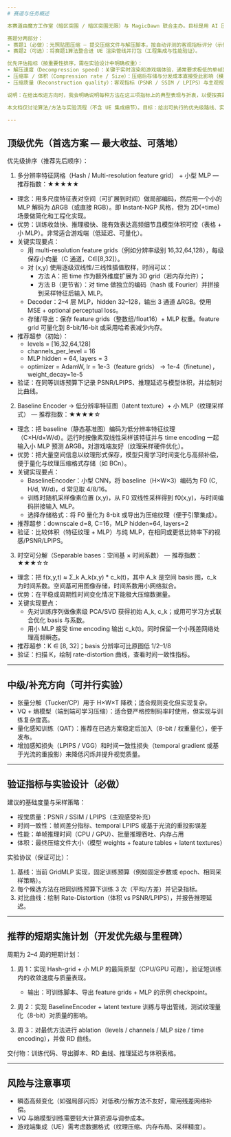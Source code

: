 ```yaml
---
# 赛道与任务概述

本赛道由魔方工作室（暗区突围 / 暗区突围无限）与 MagicDawn 联合主办。目标是用 AI 压缩含不同时刻（Time-of-Day, TOD）光照贴图，既要显著降低资源包体积，又要保证实时解压性能与光照质量——这是衡量方案可落地性的三大核心维度。

赛题分两部分：
- 赛题1（必做）：光照贴图压缩 — 提交压缩文件与解压脚本，按自动评测的客观指标评分（示例：PSNR / SSIM / LPIPS）。
- 赛题2（可选）：将赛题1算法整合进 UE 渲染管线并打包（工程集成与性能验证）。

优先评估指标（按重要性排序，需在实验设计中明确权重）：
- 解压速度（Decompression speed）：关键于实时渲染和游戏端体验，通常要求极低的单帧延迟与可预测的吞吐。
- 压缩率 / 体积（Compression rate / Size）：压缩后存储与分发成本直接受此影响（模型权重 + 表/纹理等）。
- 压缩质量（Reconstruction quality）：客观指标（PSNR / SSIM / LPIPS）与主观视觉感受（尤其 temporally consistent 的表现）。

说明：在给出改进方向时，我会明确说明每种方法在这三项指标上的典型表现与折衷，以便按赛题评分侧重点选择方案。

本文档仅讨论算法/方法与实验流程（不含 UE 集成细节）。目标：给出可执行的优先级路线、实现要点、超参建议与验证方案，便于快速落地与评测。

---
```


## 顶级优先（首选方案 — 最大收益、可落地）

优先级排序（推荐先后顺序）：

1) 多分辨率特征网格（Hash / Multi-resolution feature grid） + 小型 MLP — 推荐指数：★★★★★

  - 理念：用多尺度特征表对空间（可扩展到时间）做局部编码，然后用一个小的 MLP 解码为 ΔRGB（或直接 RGB）。即 Instant-NGP 风格，但为 2D(+time) 场景做简化和工程化实现。
  - 优势：训练收敛快、推理极快、能有效表达高频细节且模型体积可控（表格 + 小 MLP）。非常适合游戏端（低延迟、可量化）。
  - 关键实现要点：
    - 用 multi-resolution feature grids（例如分辨率级别 16,32,64,128），每级保存小向量（C 通道，C∈[8,32]）。
    - 对 (x,y) 使用逐级双线性/三线性插值取样，时间可以：
      - 方法 A：把 time 作为额外维度扩展为 3D grid（若内存允许）；
      - 方法 B（更节省）：对 time 做独立的编码（hash 或 Fourier）并拼接到采样特征后输入 MLP。
    - Decoder：2–4 层 MLP，hidden 32–128，输出 3 通道 ΔRGB。使用 MSE + optional perceptual loss。
    - 存储/导出：保存 feature grids（整数组/float16）+ MLP 权重。feature grid 可量化到 8-bit/16-bit 或采用哈希表减少内存。
  - 推荐超参（初始）：
    - levels = [16,32,64,128]
    - channels_per_level = 16
    - MLP hidden = 64, layers = 3
    - optimizer = AdamW, lr = 1e-3（feature grids） -> 1e-4（finetune），weight_decay=1e-5
  - 验证：在同等训练预算下记录 PSNR/LPIPS、推理延迟与模型体积，并绘制对比曲线。

2) Baseline Encoder -> 低分辨率特征图（latent texture）+ 小 MLP（纹理采样式） — 推荐指数：★★★★☆

  - 理念：把 baseline（静态基准图）编码为低分辨率特征纹理（C×H/d×W/d）。运行时按像素双线性采样该特征并与 time encoding 一起输入小 MLP 预测 ΔRGB。对游戏端友好（纹理采样硬件优化）。
  - 优势：把大量空间信息以纹理形式保存，模型只需学习时间变化与高频补偿，便于量化与纹理压缩格式存储（如 BCn）。
  - 关键实现要点：
    - BaselineEncoder：小型 CNN，将 baseline（H×W×3）编码为 F0 (C, H/d, W/d)，d 常见取 4/8/16。
    - 训练时随机采样像素位置 (x,y)，从 F0 双线性采样得到 f0(x,y)，与时间编码拼接输入 MLP。
    - 选择存储格式：将 F0 量化为 8-bit 或导出为压缩纹理（便于引擎集成）。
  - 推荐超参：downscale d=8, C=16，MLP hidden=64, layers=2
  - 验证：比较体积（特征纹理 + MLP）与纯 MLP，在相同或更低比特率下的视感/PSNR/LPIPS。

3) 时空可分解（Separable bases：空间基 × 时间系数） — 推荐指数：★★★☆☆

  - 理念：把 f(x,y,t) ≈ Σ_k A_k(x,y) * c_k(t)，其中 A_k 是空间 basis 图，c_k 为时间系数。空间基可用图像存储，时间系数用小网络拟合。
  - 优势：在平稳或周期性时间变化情况下能极大压缩数据量。
  - 关键实现要点：
    - 先对训练序列做像素级 PCA/SVD 获得初始 A_k, c_k；或用可学习方式联合优化 basis 与系数。
    - 用小 MLP 接受 time encoding 输出 c_k(t)。同时保留一个小残差网络处理高频瞬态。
  - 推荐超参：K ∈ [8, 32]；basis 分辨率可比原图低 1/2–1/8
  - 验证：扫描 K，绘制 rate-distortion 曲线，查看时间一致性指标。

---

## 中级/补充方向（可并行实验）

- 张量分解（Tucker/CP）用于 H×W×T 降秩；适合规则变化但实现复杂。
- VQ + 熵模型（端到端可学习压缩）：适合要严格控制码率时使用，但实现与训练复杂度高。
- 量化感知训练（QAT）：推荐在已选方案稳定后加入（8-bit / 权重量化），便于发布。
- 增加感知损失（LPIPS / VGG）和时间一致性损失（temporal gradient 或基于光流的重投影）来降低闪烁并提升视觉质量。

---

## 验证指标与实验设计（必做）

建议的基础度量与采样策略：

- 视觉质量：PSNR / SSIM / LPIPS（主观感受补充）
- 时间一致性：帧间差分指标、temporal LPIPS 或基于光流的重投影误差
- 性能：单帧推理时间（CPU / GPU）、批量推理吞吐、内存占用
- 体积：最终压缩文件大小（模型 weights + feature tables + latent textures）

实验协议（保证可比）：

1) 基线：当前 GridMLP 实现，固定训练预算（例如固定步数或 epoch、相同采样策略）。
2) 每个候选方法在相同训练预算下训练 3 次（平均/方差）并记录指标。
3) 对比曲线：绘制 Rate-Distortion（体积 vs PSNR/LPIPS），并报告推理延迟。

---

## 推荐的短期实施计划（开发优先级与里程碑）

周期为 2–4 周的短期计划：

1) 周 1：实现 Hash-grid + 小 MLP 的最简原型（CPU/GPU 可跑），验证短训练内的收敛速度与质量表现。
   - 输出：可训练脚本、导出 feature grids + MLP 的示例 checkpoint。

2) 周 2：实现 BaselineEncoder + latent texture 训练与导出管线，测试纹理量化（8-bit）对质量的影响。

3) 周 3：对最优方法进行 ablation（levels / channels / MLP size / time encoding），并做 RD 曲线。

交付物：训练代码、导出脚本、RD 曲线、推理延迟与体积表格。

---

## 风险与注意事项

- 瞬态高频变化（如强局部闪烁）对低秩/分解方法不友好，需用残差网络补偿。
- VQ 与熵模型训练需要较大计算资源与调参成本。
- 游戏端集成（UE）需考虑数据格式（纹理压缩、内存布局、采样精度）。
